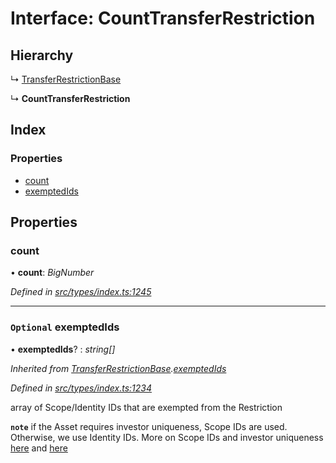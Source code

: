 # Interface: CountTransferRestriction

## Hierarchy

  ↳ [TransferRestrictionBase](../classes/transferrestrictionbase.md)

  ↳ **CountTransferRestriction**

## Index

### Properties

* [count](counttransferrestriction.md#count)
* [exemptedIds](counttransferrestriction.md#optional-exemptedids)

## Properties

###  count

• **count**: *BigNumber*

*Defined in [src/types/index.ts:1245](https://github.com/PolymathNetwork/polymesh-sdk/blob/38ee8078/src/types/index.ts#L1245)*

___

### `Optional` exemptedIds

• **exemptedIds**? : *string[]*

*Inherited from [TransferRestrictionBase](../classes/transferrestrictionbase.md).[exemptedIds](../classes/transferrestrictionbase.md#optional-exemptedids)*

*Defined in [src/types/index.ts:1234](https://github.com/PolymathNetwork/polymesh-sdk/blob/38ee8078/src/types/index.ts#L1234)*

array of Scope/Identity IDs that are exempted from the Restriction

**`note`** if the Asset requires investor uniqueness, Scope IDs are used. Otherwise, we use Identity IDs. More on Scope IDs and investor uniqueness
  [here](https://developers.polymesh.network/introduction/identity#polymesh-unique-identity-system-puis) and
  [here](https://developers.polymesh.network/polymesh-docs/primitives/confidential-identity)
